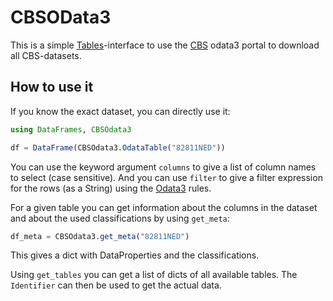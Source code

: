 CBSOData3
=========

This is a simple [Tables](https://github.com/JuliaData/Tables.jl)-interface to use the [CBS](https://opendata.cbs.nl/statline/portal.html?_la=nl&_catalog=CBS) odata3 portal to download all CBS-datasets.

How to use it
-------------

If you know the exact dataset, you can directly use it:
```julia
using DataFrames, CBSOdata3

df = DataFrame(CBSOdata3.OdataTable("82811NED"))
```

You can use the keyword argument `columns` to give a list of column names to select (case sensitive). And you can use `filter` to give a filter expression for the rows (as a String) using the [Odata3](https://www.odata.org/documentation/odata-version-3-0/) rules.

For a given table you can get information about the columns in the dataset and about the used classifications by using `get_meta`:
```julia
df_meta = CBSOdata3.get_meta("82811NED")
```
This gives a dict with DataProperties and the classifications.

Using `get_tables` you can get a list of dicts of all available tables. The `Identifier` can then be used to get the actual data.
